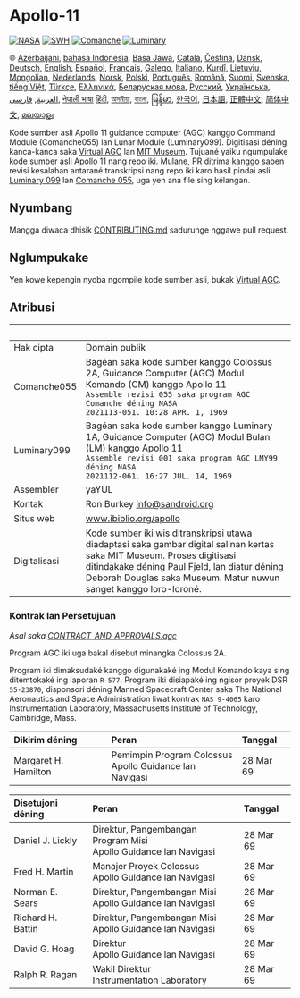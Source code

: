 # Apollo-11

[![NASA][1]][2]
[![SWH]][SWH_URL]
[![Comanche]][ComancheMilestone]
[![Luminary]][LuminaryMilestone]

🌐
[Azerbaijani][AZ],
[bahasa Indonesia][ID],
[Basa Jawa][JV],
[Català][CA],
[Čeština][CZ],
[Dansk][DA],
[Deutsch][DE],
[English][EN],
[Español][ES],
[Français][FR],
[Galego][GL],
[Italiano][IT],
[Kurdî][KU],
[Lietuvių][LT],
[Mongolian][MN],
[Nederlands][NL],
[Norsk][NO],
[Polski][PL],
[Português][PT_BR],
[Română][RO],
[Suomi][FI],
[Svenska][SV],
[tiếng Việt][VI],
[Türkçe][TR],
[Ελληνικά][GR],
[Беларуская мова][BE],
[Русский][RU],
[Українська][UK],
[العربية][AR],
[فارسی][FA],
[नेपाली भाषा][NE]
[हिंदी][HI_IN],
[অসমীয়া][AS_IN],
[বাংলা][BD_BN],
[မြန်မာ][MM],
[한국어][KO_KR],
[日本語][JA],
[正體中文][ZH_TW],
[简体中文][ZH_CN],
[മലയാളം][ML]

[AR]:Translations/README.ar.md
[AS_IN]:Translations/README.as_in.md
[AZ]:Translations/README.az.md
[BD_BN]:Translations/README.bd_bn.md
[BE]:Translations/README.be.md
[CA]:Translations/README.ca.md
[CZ]:Translations/README.cz.md
[DA]:Translations/README.da.md
[DE]:Translations/README.de.md
[EN]:README.md
[ES]:Translations/README.es.md
[FA]:Translations/README.fa.md
[FI]:README.fi.md
[FR]:Translations/README.fr.md
[GL]:Translations/README.gl.md
[GR]:Translations/README.gr.md
[HI_IN]:Translations/README.hi_in.md
[ID]:Translations/README.id.md
[IT]:Translations/README.it.md
[JA]:Translations/README.ja.md
[JV]:Translations/README.jv.md
[KO_KR]:Translations/README.ko_kr.md
[KU]:Translations/README.ku.md
[LT]:Translations/README.lt.md
[MM]:Translations/README.mm.md
[MN]:Translations/README.mn.md
[NE]:Translations/README.ne.md
[NL]:Translations/README.nl.md
[NO]:Translations/README.no.md
[PL]:Translations/README.pl.md
[PT_BR]:Translations/README.pt_br.md
[RO]:Translations/README.ro.md
[RU]:Translations/README.ru.md
[SV]:Translations/README.sv.md
[TR]:Translations/README.tr.md
[UK]:Translations/README.uk.md
[VI]:Translations/README.vi.md
[ZH_CN]:Translations/README.zh_cn.md
[ZH_TW]:Translations/README.zh_tw.md
[ML]:Translations/README.ml.md
Kode sumber asli Apollo 11 guidance computer (AGC) kanggo Command Module (Comanche055) lan Lunar Module (Luminary099). Digitisasi déning kanca-kanca saka [Virtual AGC][3] lan [MIT Museum][4]. Tujuané yaiku ngumpulake kode sumber asli Apollo 11 nang repo iki. Mulane, PR ditrima kanggo saben revisi kesalahan antarané transkripsi nang repo iki karo hasil pindai asli [Luminary 099][5] lan [Comanche 055][6], uga yen ana file sing kélangan.

## Nyumbang

Mangga diwaca dhisik [CONTRIBUTING.md][7] sadurunge nggawe pull request.

## Nglumpukake

Yen kowe kepengin nyoba ngompile kode sumber asli, bukak [Virtual AGC][8].

## Atribusi

&nbsp;         | &nbsp;  
:------------- | :-----  
Hak cipta      | Domain publik  
Comanche055    | Bagéan saka kode sumber kanggo Colossus 2A, Guidance Computer (AGC) Modul Komando (CM) kanggo Apollo 11<br>`Assemble revisi 055 saka program AGC Comanche déning NASA`<br>`2021113-051. 10:28 APR. 1, 1969`  
Luminary099    | Bagéan saka kode sumber kanggo Luminary 1A, Guidance Computer (AGC) Modul Bulan (LM) kanggo Apollo 11<br>`Assemble revisi 001 saka program AGC LMY99 déning NASA`<br>`2021112-061. 16:27 JUL. 14, 1969`  
Assembler      | yaYUL  
Kontak         | Ron Burkey <info@sandroid.org>  
Situs web      | www.ibiblio.org/apollo  
Digitalisasi   | Kode sumber iki wis ditranskripsi utawa diadaptasi saka gambar digital salinan kertas saka MIT Museum. Proses digitisasi ditindakake déning Paul Fjeld, lan diatur déning Deborah Douglas saka Museum. Matur nuwun sanget kanggo loro-loroné.  


### Kontrak lan Persetujuan

*Asal saka [CONTRACT_AND_APPROVALS.agc]*

Program AGC iki uga bakal disebut minangka Colossus 2A.

Program iki dimaksudaké kanggo digunakaké ing Modul Komando kaya sing ditemtokaké ing laporan `R-577`. Program iki disiapaké ing ngisor proyek DSR `55-23870`, disponsori déning Manned Spacecraft Center saka The National Aeronautics and Space Administration liwat kontrak `NAS 9-4065` karo Instrumentation Laboratory, Massachusetts Institute of Technology, Cambridge, Mass.

Dikirim déning        | Peran | Tanggal  
:------------------- | :--- | :---  
Margaret H. Hamilton | Pemimpin Program Colossus<br>Apollo Guidance lan Navigasi | 28 Mar 69  

Disetujoni déning    | Peran | Tanggal  
:------------------- | :--- | :---  
Daniel J. Lickly     | Direktur, Pangembangan Program Misi<br>Apollo Guidance lan Navigasi | 28 Mar 69  
Fred H. Martin       | Manajer Proyek Colossus<br>Apollo Guidance lan Navigasi | 28 Mar 69  
Norman E. Sears      | Direktur, Pangembangan Misi<br>Apollo Guidance lan Navigasi | 28 Mar 69  
Richard H. Battin    | Direktur, Pangembangan Misi<br>Apollo Guidance lan Navigasi | 28 Mar 69  
David G. Hoag        | Direktur<br>Apollo Guidance lan Navigasi | 28 Mar 69  
Ralph R. Ragan       | Wakil Direktur<br>Instrumentation Laboratory | 28 Mar 69  

[CONTRACT_AND_APPROVALS.agc]:https://github.com/chrislgarry/Apollo-11/blob/master/Comanche055/CONTRACT_AND_APPROVALS.agc
[1]:https://flat.badgen.net/badge/NASA/Mission%20Overview/0B3D91
[2]:https://www.nasa.gov/mission_pages/apollo/missions/apollo11.html
[3]:http://www.ibiblio.org/apollo/
[4]:http://web.mit.edu/museum/
[5]:http://www.ibiblio.org/apollo/ScansForConversion/Luminary099/
[6]:http://www.ibiblio.org/apollo/ScansForConversion/Comanche055/
[7]:https://github.com/chrislgarry/Apollo-11/blob/master/CONTRIBUTING.md
[8]:https://github.com/rburkey2005/virtualagc
[SWH]:https://flat.badgen.net/badge/Software%20Heritage/Archive/0B3D91
[SWH_URL]:https://archive.softwareheritage.org/browse/origin/https://github.com/chrislgarry/Apollo-11/
[Comanche]:https://flat.badgen.net/github/milestones/chrislgarry/Apollo-11/1
[ComancheMilestone]:https://github.com/chrislgarry/Apollo-11/milestone/1
[Luminary]:https://flat.badgen.net/github/milestones/chrislgarry/Apollo-11/2
[LuminaryMilestone]:https://github.com/chrislgarry/Apollo-11/milestone/2
